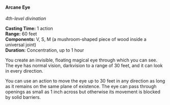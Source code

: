#### Arcane Eye
<!-- markdownlint-disable link-image-reference-definitions -->
[_metadata_:spell_name]:- "Arcane Eye"
[_metadata_:spell_school]:- "divination"
[_metadata_:spell_level]:- "1"
[_metadata_:casting_time_amount]:- "1"
[_metadata_:casting_time_unit]:- "action"
[_metadata_:ritual]:- "false"
[_metadata_:range]:- "60 feet"
[_metadata_:components_verbal]:- "true"
[_metadata_:components_somatic]:- "true"
[_metadata_:components_material]:- "true"
[_metadata_:components_material_description]:- "a mushroom-shaped piece of wood inside a universal joint"
[_metadata_:concentration]:- "true"
[_metadata_:duration]:- "1 hour"
[_metadata_:compared_to_wotc_srd_5.1]:- "mechanics_same_wording_different"
[_metadata_:compared_to_a5e_srd]:- "mechanics_same_wording_same"
<!-- markdownlint-disable-next-line no-emphasis-as-heading -->
_4th-level divination_

**Casting Time:** 1 action \
**Range:** 60 feet \
**Components:** V, S, M (a mushroom-shaped piece of wood inside a universal joint) \
**Duration:** Concentration, up to 1 hour

You create an invisible, floating magical eye through which you can see.
The eye has normal vision, darkvision to a range of 30 feet, and it can look in every direction.

You can use an action to move the eye up to 30 feet in any direction as long as it remains on the same plane of existence.
The eye can pass through openings as small as 1 inch across but otherwise its movement is blocked by solid barriers.
